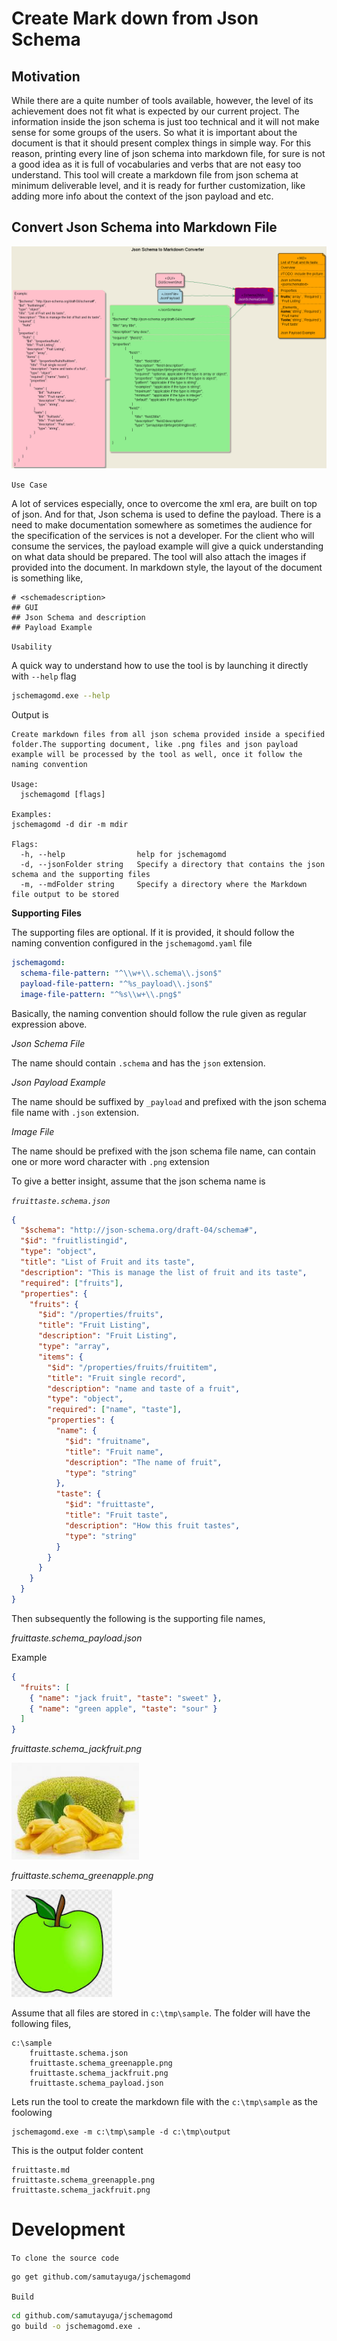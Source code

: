 # Create Mark down from Json Schema

## Motivation

While there are a quite number of tools available, however, the level of its achievement does not fit what is expected by our current project.
The information inside the json schema is just too technical and it will not make sense for some groups of the users.
So what it is important about the document is that it should present complex things in simple way.
For this reason, printing every line of json schema into markdown file, for sure is not a good idea as it is full of vocabularies and verbs that are not easy too understand.
This tool will create a markdown file from json schema at minimum deliverable level, and it is ready for further customization, like adding more info about the context of the json payload and etc.

## Convert Json Schema into Markdown File

![Json Go Md](jsongomd.png)

`Use Case`

A lot of services especially, once to overcome the xml era, are built on top of json. And for that, Json schema is used to define the payload. There is a need to make documentation somewhere as sometimes the audience for the specification of the services is not a developer. For the client who will consume the services, the payload example will give a quick understanding on what data should be prepared. The tool will also attach the images if provided into the document. In markdown style, the layout of the document is something like,

```text
# <schemadescription>
## GUI
## Json Schema and description
## Payload Example

```

`Usability`

A quick way to understand how to use the tool is by launching it directly with `--help` flag

```bash
jschemagomd.exe --help
```

Output is

```text
Create markdown files from all json schema provided inside a specified folder.The supporting document, like .png files and json payload example will be processed by the tool as well, once it follow the naming convention

Usage:
  jschemagomd [flags]

Examples:
jschemagomd -d dir -m mdir

Flags:
  -h, --help                help for jschemagomd
  -d, --jsonFolder string   Specify a directory that contains the json schema and the supporting files
  -m, --mdFolder string     Specify a directory where the Markdown file output to be stored
```

**Supporting Files**

The supporting files are optional. If it is provided, it should follow the naming convention configured in the `jschemagomd.yaml` file

```yaml
jschemagomd:
  schema-file-pattern: "^\\w+\\.schema\\.json$"
  payload-file-pattern: "^%s_payload\\.json$"
  image-file-pattern: "^%s\\w+\\.png$"
```

Basically, the naming convention should follow the rule given as regular expression above.

_Json Schema File_

The name should contain `.schema` and has the `json` extension.

_Json Payload Example_

The name should be suffixed by `_payload` and prefixed with the json schema file name with `.json` extension.

_Image File_

The name should be prefixed with the json schema file name, can contain one or more word character with `.png` extension

To give a better insight, assume that the json schema name is

_`fruittaste.schema.json`_

```json
{
  "$schema": "http://json-schema.org/draft-04/schema#",
  "$id": "fruitlistingid",
  "type": "object",
  "title": "List of Fruit and its taste",
  "description": "This is manage the list of fruit and its taste",
  "required": ["fruits"],
  "properties": {
    "fruits": {
      "$id": "/properties/fruits",
      "title": "Fruit Listing",
      "description": "Fruit Listing",
      "type": "array",
      "items": {
        "$id": "/properties/fruits/fruititem",
        "title": "Fruit single record",
        "description": "name and taste of a fruit",
        "type": "object",
        "required": ["name", "taste"],
        "properties": {
          "name": {
            "$id": "fruitname",
            "title": "Fruit name",
            "description": "The name of fruit",
            "type": "string"
          },
          "taste": {
            "$id": "fruittaste",
            "title": "Fruit taste",
            "description": "How this fruit tastes",
            "type": "string"
          }
        }
      }
    }
  }
}
```

Then subsequently the following is the supporting file names,

_fruittaste.schema_payload.json_

Example

```json
{
  "fruits": [
    { "name": "jack fruit", "taste": "sweet" },
    { "name": "green apple", "taste": "sour" }
  ]
}
```

_fruittaste.schema_jackfruit.png_

![Jackfruit](sample/fruittaste.schema_jackfruit.png)

_fruittaste.schema_greenapple.png_

![Apple](sample/fruittaste.schema_greenapple.png)

Assume that all files are stored in `c:\tmp\sample`.
The folder will have the following files,

```text
c:\sample
    fruittaste.schema.json
    fruittaste.schema_greenapple.png
    fruittaste.schema_jackfruit.png
    fruittaste.schema_payload.json
```

Lets run the tool to create the markdown file with the `c:\tmp\sample` as the foolowing

```text
jschemagomd.exe -m c:\tmp\sample -d c:\tmp\output
```

This is the output folder content

```text
fruittaste.md
fruittaste.schema_greenapple.png
fruittaste.schema_jackfruit.png
```

# Development

`To clone the source code`

```bash
go get github.com/samutayuga/jschemagomd
```

`Build`

```bash
cd github.com/samutayuga/jschemagomd
go build -o jschemagomd.exe .
```
